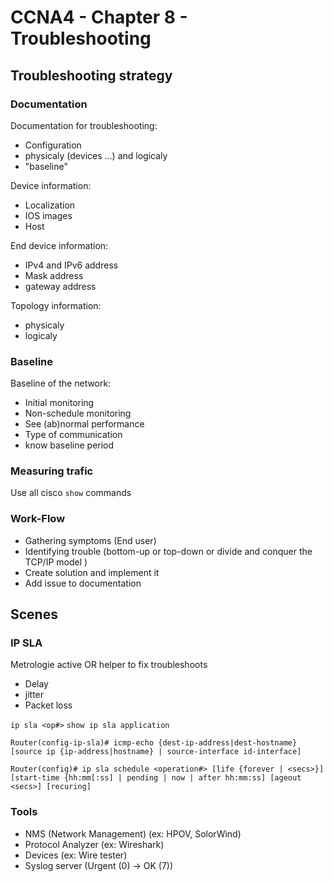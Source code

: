 # CCNA4 - Chapter 8 - Troubleshooting

## Troubleshooting strategy

### Documentation
Documentation for troubleshooting:
- Configuration
- physicaly (devices ...) and logicaly
- "baseline"

Device information:
- Localization
- IOS images
- Host

End device information:
- IPv4 and IPv6 address
- Mask address
- gateway address

Topology information:
- physicaly
- logicaly

### Baseline

Baseline of the network:
- Initial monitoring
- Non-schedule monitoring
- See (ab)normal performance
- Type of communication
- know baseline period

### Measuring trafic

Use all cisco `show` commands

### Work-Flow
- Gathering symptoms (End user)
- Identifying trouble (bottom-up or top-down or divide and conquer the TCP/IP model )
- Create solution and implement it
- Add issue to documentation

## Scenes

### IP SLA
Metrologie active OR helper to fix troubleshoots
- Delay
- jitter
- Packet loss

`ip sla <op#>`
`show ip sla application`

```
Router(config-ip-sla)# icmp-echo {dest-ip-address|dest-hostname} [source ip {ip-address|hostname} | source-interface id-interface]
```

```
Router(config)# ip sla schedule <operation#> [life {forever | <secs>}] [start-time {hh:mm[:ss] | pending | now | after hh:mm:ss] [ageout <secs>] [recuring]
```

### Tools

- NMS (Network Management) (ex: HPOV, SolorWind)
- Protocol Analyzer (ex: Wireshark)
- Devices (ex: Wire tester)
- Syslog server (Urgent (0) -> OK (7))
